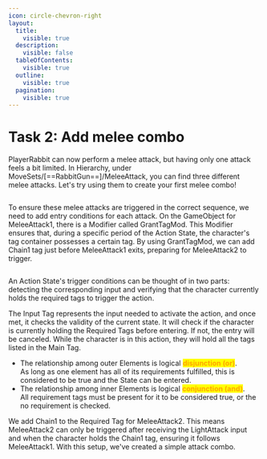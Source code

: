```yaml
---
icon: circle-chevron-right
layout:
  title:
    visible: true
  description:
    visible: false
  tableOfContents:
    visible: true
  outline:
    visible: true
  pagination:
    visible: true
---
```


# Task 2: Add melee combo

PlayerRabbit can now perform a melee attack, but having only one attack feels a bit limited. In Hierarchy, under MoveSets/\[==RabbitGun==]/MeleeAttack, you can find three different melee attacks. Let's try using them to create your first melee combo!

<figure><img src="https://lh7-rt.googleusercontent.com/docsz/AD_4nXegSYFc66zk3CXKOqsOQjPbNvGPZbfAfBqk1tyCy7BwNPcC25Dk2-tbDYzJVMdmuHSw1dEnV1th8ew150Q5omGC4-ADNVJIcDkJnMnbHwn3nXznFaas7xZfZ1i9gDn728bsxZpxLlyT1zx8pkr_gcZZ8SY?key=p_nH-JdSTTyX01UFeuszxg" alt=""><figcaption></figcaption></figure>

To ensure these melee attacks are triggered in the correct sequence, we need to add entry conditions for each attack. On the GameObject for MeleeAttack1, there is a Modifier called GrantTagMod. This Modifier ensures that, during a specific period of the Action State, the character's tag container possesses a certain tag. By using GrantTagMod, we can add Chain1 tag just before MeleeAttack1 exits, preparing for MeleeAttack2 to trigger.

<figure><img src="https://lh7-rt.googleusercontent.com/docsz/AD_4nXcJBuphojXWE2p-e0UsMbiLqkJm-oLaWWWmqFSfGqdMl_thlGWIynz8CJltAe-YDp24ag7Nr0jroB39B19B7Ay00WhQmb7DPonsNQYQMZc_1LeFaihHGLqpCT55WUetc9fydsU6CPppehDHZCw5TXll3zNl?key=p_nH-JdSTTyX01UFeuszxg" alt=""><figcaption></figcaption></figure>

An Action State's trigger conditions can be thought of in two parts: detecting the corresponding input and verifying that the character currently holds the required tags to trigger the action.&#x20;

The Input Tag represents the input needed to activate the action, and once met, it checks the validity of the current state. It will check if the character is currently holding the Required Tags before entering. If not, the entry will be canceled. While the character is in this action, they will hold all the tags listed in the Main Tag.

* The relationship among outer Elements is logical <mark style="color:orange;">**disjunction (or)**</mark>. \
  As long as one element has all of its requirements fulfilled, this is considered to be true and the State can be entered.&#x20;
* The relationship among inner Elements is logical <mark style="color:orange;">**conjunction (and)**</mark>. \
  All requirement tags must be present for it to be considered true, or the no requirement is checked.

We add Chain1 to the Required Tag for MeleeAttack2. This means MeleeAttack2 can only be triggered after receiving the LightAttack input and when the character holds the Chain1 tag, ensuring it follows MeleeAttack1. With this setup, we've created a simple attack combo.






